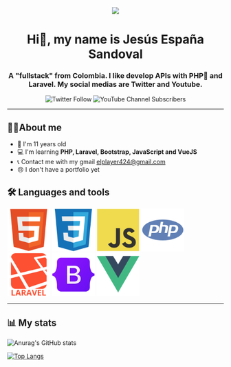 <div align="center">
  <img src="https://media4.giphy.com/media/scZPhLqaVOM1qG4lT9/giphy.gif?cid=ecf05e47eqhs8rvhcacqg5czfiioljsf28u6i1iq3rmwsnfn&rid=giphy.gif&ct=g" />
  <h1>Hi👋, my name is Jesús España Sandoval</h1>
  <h3>A "fullstack" from Colombia. I like develop APIs with PHP🐘 and Laravel. My social medias are Twitter and Youtube.</h3>
  <img alt="Twitter Follow" src="https://img.shields.io/twitter/follow/YellowKid24?color=blue&label=Twitter&logo=Twitter&style=for-the-badge">
  <img alt="YouTube Channel Subscribers" src="https://img.shields.io/youtube/channel/subscribers/UCI7a8SqMpDx0Bnkg8CyCllw?label=Youtube&logo=Youtube&style=for-the-badge">
</div>

---

## 👨‍💻About me
- 👦 I'm 11 years old
- 💻 I'm learning **PHP, Laravel, Bootstrap, JavaScript and VueJS**
- 📞 Contact me with my gmail elplayer424@gmail.com
- 😢 I don't have a portfolio yet

## 🛠 Languages and tools
<div>
  <img src="https://github.com/devicons/devicon/blob/master/icons/html5/html5-original.svg" width="100" height="100"/>
  <img src="https://github.com/devicons/devicon/blob/master/icons/css3/css3-original.svg" width="100" height="100"/>
  <img src="https://github.com/devicons/devicon/blob/master/icons/javascript/javascript-original.svg" width="100" height="100"/>
  <img src="https://github.com/devicons/devicon/blob/master/icons/php/php-plain.svg" width="100" height="100"/>
  <img src="https://github.com/devicons/devicon/blob/master/icons/laravel/laravel-plain-wordmark.svg" width="100" height="100"/>
  <img src="https://github.com/devicons/devicon/blob/master/icons/bootstrap/bootstrap-original.svg" width="100" height="100"/>
  <img src="https://github.com/devicons/devicon/blob/master/icons/vuejs/vuejs-original.svg" width="100" height="100"/>
</div>

---

## 📊 My stats
![Anurag's GitHub stats](https://github-readme-stats.vercel.app/api?username=JesusEspanaSandoval&show_icons=true)

[![Top Langs](https://github-readme-stats.vercel.app/api/top-langs/?username=JesusEspanaSandoval&layout=compact)](https://github.com/anuraghazra/github-readme-stats)

